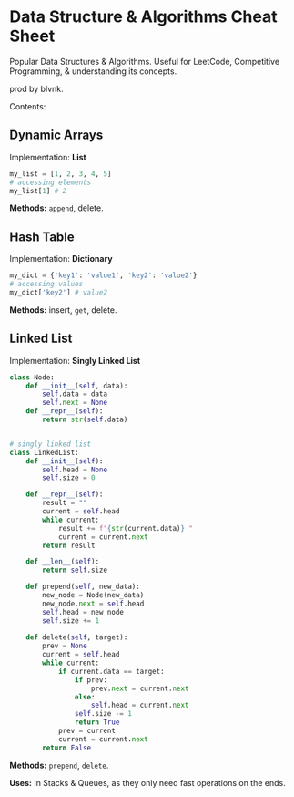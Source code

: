 # Data Structure & Algorithms Cheat Sheet

Popular Data Structures & Algorithms. Useful for LeetCode, Competitive Programming, & understanding its concepts.

prod by blvnk.

Contents:

## Dynamic Arrays

Implementation: **List**

```py
my_list = [1, 2, 3, 4, 5]
# accessing elements
my_list[1] # 2
```

**Methods:** `append`, delete.

## Hash Table

Implementation: **Dictionary**

```py
my_dict = {'key1': 'value1', 'key2': 'value2'}
# accessing values
my_dict['key2'] # value2
```

**Methods:** insert, `get`, delete.

## Linked List

Implementation: **Singly Linked List**

```py
class Node:
    def __init__(self, data):
        self.data = data
        self.next = None
    def __repr__(self):
        return str(self.data)


# singly linked list
class LinkedList:
    def __init__(self):
        self.head = None
        self.size = 0

    def __repr__(self):
        result = ""
        current = self.head
        while current:
            result += f"{str(current.data)} "
            current = current.next
        return result

    def __len__(self):
        return self.size

    def prepend(self, new_data):
        new_node = Node(new_data)
        new_node.next = self.head
        self.head = new_node
        self.size += 1
    
    def delete(self, target):
        prev = None
        current = self.head
        while current:
            if current.data == target:
                if prev:
                    prev.next = current.next
                else:
                    self.head = current.next
                self.size -= 1
                return True
            prev = current
            current = current.next
        return False
```

**Methods:** `prepend`, `delete`.

**Uses:** In Stacks & Queues, as they only need fast operations on the ends.